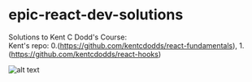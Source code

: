 # epic-react-dev-solutions
Solutions to Kent C Dodd's Course: <br/>
Kent's repo: 0.(https://github.com/kentcdodds/react-fundamentals), 1.(https://github.com/kentcdodds/react-hooks)

![alt text](https://epicreact.dev/og-image.png?v=20201021)
